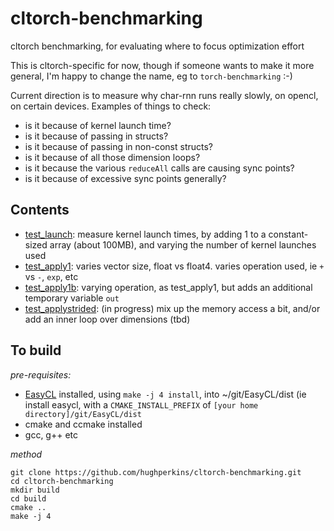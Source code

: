 # cltorch-benchmarking
cltorch benchmarking, for evaluating where to focus optimization effort

This is cltorch-specific for now, though if someone wants to make it more general, I'm happy to change the name, eg to `torch-benchmarking` :-)

Current direction is to measure why char-rnn runs really slowly, on opencl, on certain devices.  Examples of things to check:
- is it because of kernel launch time?
- is it because of passing in structs?
- is it because of passing in non-const structs?
- is it because of all those dimension loops?
- is it because the various `reduceAll` calls are causing sync points?
- is it because of excessive sync points generally?

## Contents

* [test_launch](test_launch.cpp): measure kernel launch times, by adding 1 to a constant-sized array (about 100MB), and varying the number of kernel launches used
* [test_apply1](test_apply1.cpp): varies vector size, float vs float4.  varies operation used, ie `+` vs `-`, `exp`, etc
* [test_apply1b](test_apply1b.cpp): varying operation, as test_apply1, but adds an additional temporary variable `out`
* [test_applystrided](test_applystrided.cpp): (in progress) mix up the memory access a bit, and/or add an inner loop over dimensions (tbd)

## To build

*pre-requisites:*
- [EasyCL](https://github.com/hughperkins/EasyCL) installed, using `make -j 4 install`, into ~/git/EasyCL/dist (ie install easycl, with a `CMAKE_INSTALL_PREFIX` of `[your home directory]/git/EasyCL/dist`
- cmake and ccmake installed
- gcc, g++ etc

*method*
```
git clone https://github.com/hughperkins/cltorch-benchmarking.git
cd cltorch-benchmarking
mkdir build
cd build
cmake ..
make -j 4
```

